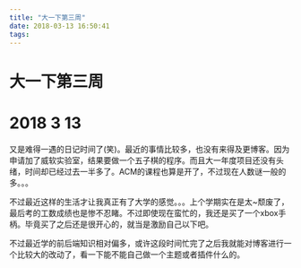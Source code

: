```yaml
---
title: "大一下第三周"
date: 2018-03-13 16:50:41
tags: 
---
```


# 大一下第三周

# 2018 3 13

<!--more-->

又是难得一遇的日记时间了(笑)。最近的事情比较多，也没有来得及更博客。因为申请加了威软实验室，结果要做一个五子棋的程序。而且大一年度项目还没有头绪，时间却已经过去一半多了。ACM的课程也算是开了，不过现在人数谜一般的多。。。

不过最近这样的生活才让我真正有了大学的感觉。。。上个学期实在是太~颓废了，最后考的工数成绩也是惨不忍睹。不过即使现在蛮忙的，我还是买了一个xbox手柄。毕竟买了之后还是很开心的，就当是激励自己以下吧。

不过最近学的前后端知识相对偏多，或许这段时间忙完了之后我就能对博客进行一个比较大的改动了，看一下能不能自己做一个主题或者插件什么的。